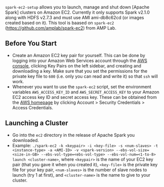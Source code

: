 `spark-ec2-setup` allows you to launch, manage and shut down [Apache Spark] clusters on Amazon EC2.
Currently it only supports Spark v2.1.0 along with HDFS v2.7.3 and must use AMI ami-db8c62cd (or images
created based on it). This tool is baased on `spark-ec2` (https://github.com/amplab/spark-ec2) from AMP Lab.

## Before You Start

-   Create an Amazon EC2 key pair for yourself. This can be done by
    logging into your Amazon Web Services account through the [AWS
    console](http://aws.amazon.com/console/), clicking Key Pairs on the
    left sidebar, and creating and downloading a key. Make sure that you
    set the permissions for the private key file to `600` (i.e. only you
    can read and write it) so that `ssh` will work.
-   Whenever you want to use the `spark-ec2` script, set the environment
    variables `AWS_ACCESS_KEY_ID` and `AWS_SECRET_ACCESS_KEY` to your
    Amazon EC2 access key ID and secret access key. These can be
    obtained from the [AWS homepage](http://aws.amazon.com/) by clicking
    Account > Security Credentials > Access Credentials.

## Launching a Cluster

-   Go into the `ec2` directory in the release of Apache Spark you downloaded.
-   Example:
    `./spark-ec2 -k <keypair> -i <key-file> -s <num-slaves> -t <instance-type> -a <AMI-ID>
    -v <spark-version> --ebs-vol-size=<size-in-GB>
    --ebs-vol-type=<ebs-vol-type> --ebs-vol-num=<1-to-8> launch <cluster-name>`,
    where `<keypair>` is the name of your EC2 key pair (that you gave it
    when you created it), `<key-file>` is the private key file for your
    key pair, `<num-slaves>` is the number of slave nodes to launch (try
    1 at first), and `<cluster-name>` is the name to give to your
    cluster.
